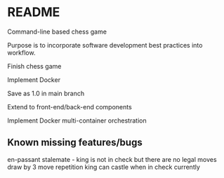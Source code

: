 # README

Command-line based chess game

Purpose is to incorporate software development best practices into workflow.

Finish chess game

Implement Docker

Save as 1.0 in main branch

Extend to front-end/back-end components

Implement Docker multi-container orchestration

## Known missing features/bugs

en-passant
stalemate - king is not in check but there are no legal moves
draw by 3 move repetition
king can castle when in check currently
